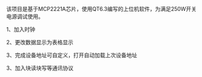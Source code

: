 该项目是基于MCP2221A芯片，使用QT6.3编写的上位机软件，为满足250W开关电源调试使用。

1、加入时钟

2、更改数据显示为表格显示

3、完成设备地址可自定义，打开自动加载上次设备地址

3、加入块读块写等通讯协议
